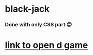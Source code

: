 # black-jack
<h3>Done with only CSS part 😌</h3>
<a href="https://blackjack21-sleepingbeauty.netlify.app/"><h1> link to open d game</h1></a>

